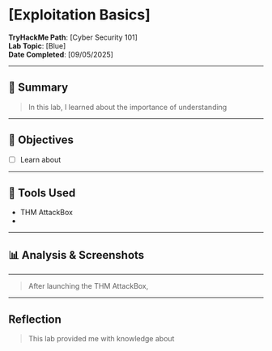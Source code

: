 # [Exploitation Basics]

**TryHackMe Path**: [Cyber Security 101]  
**Lab Topic**: [Blue]  
**Date Completed**: [09/05/2025]

---

## 🧠 Summary

> In this lab, I learned about the importance of understanding 

---

## 🎯 Objectives
- [ ] Learn about 

      
---

## 🧰 Tools Used
- THM AttackBox
- 

---


## 📊 Analysis & Screenshots

***  ***

> After launching the THM AttackBox, 

---

## Reflection

> This lab provided me with knowledge about 

